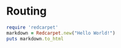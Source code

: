 # Routing

```ruby
require 'redcarpet'
markdown = Redcarpet.new("Hello World!")
puts markdown.to_html
```
